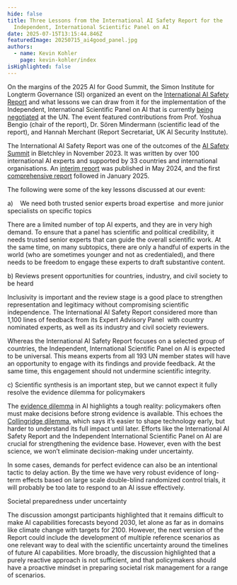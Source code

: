```yaml
---
hide: false
title: Three Lessons from the International AI Safety Report for the
  Independent, International Scientific Panel on AI
date: 2025-07-15T13:15:44.846Z
featuredImage: 20250715_ai4good_panel.jpg
authors:
  - name: Kevin Kohler
    page: kevin-kohler/index
isHighlighted: false
---
```

On the margins of the 2025 AI for Good Summit, the Simon Institute for Longterm Governance (SI) organized an event on the [International AI Safety Report](https://assets.publishing.service.gov.uk/media/679a0c48a77d250007d313ee/International_AI_Safety_Report_2025_accessible_f.pdf) and what lessons we can draw from it for the implementation of the Independent, International Scientific Panel on AI that is currently [being negotiated](https://www.simoninstitute.ch/blog/post/response-to-revisions-2-3-of-the-independent-international-scientific-panel-on-ai-and-the-global-dialogue-on-ai-governance/) at the UN. The event featured contributions from Prof. Yoshua Bengio (chair of the report), Dr. Sören Mindermann (scientific lead of the report), and Hannah Merchant (Report Secretariat, UK AI Security Institute).

The International AI Safety Report was one of the outcomes of the [AI Safety Summit](https://www.gov.uk/government/publications/ai-safety-summit-2023-chairs-statement-2-november/chairs-summary-of-the-ai-safety-summit-2023-bletchley-park) in Bletchley in November 2023. It was written by over 100 international AI experts and supported by 33 countries and international organisations. An [interim report](https://assets.publishing.service.gov.uk/media/6716673b96def6d27a4c9b24/international_scientific_report_on_the_safety_of_advanced_ai_interim_report.pdf) was published in May 2024, and the first [comprehensive report](https://assets.publishing.service.gov.uk/media/679a0c48a77d250007d313ee/International_AI_Safety_Report_2025_accessible_f.pdf) followed in January 2025. 

The following were some of the key lessons discussed at our event:

a)    We need both trusted senior experts broad expertise  and more junior specialists on specific topics

There are a limited number of top AI experts, and they are in very high demand. To ensure that a panel has scientific and political credibility, it needs trusted senior experts that can guide the overall scientific work. At the same time, on many subtopics, there are only a handful of experts in the world (who are sometimes younger and not as credentialed), and there needs to be freedom to engage these experts to draft substantive content.

b) Reviews present opportunities for countries, industry, and civil society to be heard

Inclusivity is important and the review stage is a good place to strengthen representation and legitimacy without compromising scientific independence. The International AI Safety Report considered more than 1,100 lines of feedback from its Expert Advisory Panel  with country nominated experts, as well as its industry and civil society reviewers.

Whereas the International AI Safety Report focuses on a selected group of countries, the Independent, International Scientific Panel on AI is expected to be universal. This means experts from all 193 UN member states will have an opportunity to engage with its findings and provide feedback. At the same time, this engagement should not undermine scientific integrity.

c) Scientific synthesis is an important step, but we cannot expect it fully resolve the evidence dilemma for policymakers

The [evidence dilemma](https://assets.publishing.service.gov.uk/media/679a0c48a77d250007d313ee/International_AI_Safety_Report_2025_accessible_f.pdf#page=14) in AI highlights a tough reality: policymakers often must make decisions before strong evidence is available. This echoes the [Collingridge dilemma](https://en.wikipedia.org/wiki/Collingridge_dilemma), which says it’s easier to shape technology early, but harder to understand its full impact until later. Efforts like the International AI Safety Report and the Independent International Scientific Panel on AI are crucial for strengthening the evidence base. However, even with the best science, we won’t eliminate decision-making under uncertainty.

In some cases, demands for perfect evidence can also be an intentional tactic to delay action. By the time we have very robust evidence of long-term effects based on large scale double-blind randomized control trials, it will probably be too late to respond to an AI issue effectively.

Societal preparedness under uncertainty

The discussion amongst participants highlighted that it remains difficult to make AI capabilities forecasts beyond 2030, let alone as far as in domains like climate change with targets for 2100. However, the next version of the Report could include the development of multiple reference scenarios as one relevant way to deal with the scientific uncertainty around the timelines of future AI capabilities. More broadly, the discussion highlighted that a purely reactive approach is not sufficient, and that policymakers should have a proactive mindset in preparing societal risk management for a range of scenarios.